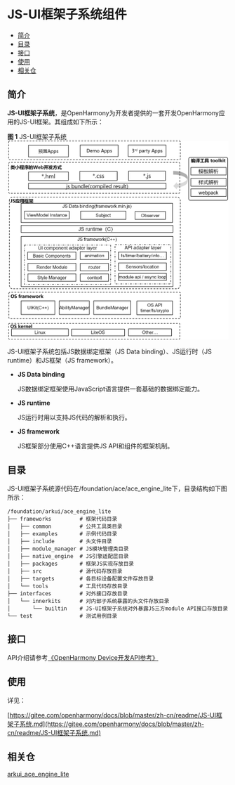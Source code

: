 # JS-UI框架子系统组件<a name="ZH-CN_TOPIC_0000001125689015"></a>

-   [简介](#section11660541593)
-   [目录](#section1464106163817)
-   [接口](#section1096322014288)
-   [使用](#section1529834174016)
-   [相关仓](#section11683135113011)

## 简介<a name="section11660541593"></a>

**JS-UI框架子系统**，是OpenHarmony为开发者提供的一套开发OpenHarmony应用的JS-UI框架。其组成如下所示：

**图 1**  JS-UI框架子系统<a name="fig11520531310"></a>
![](figures/JS-UI框架子系统.png "JS-UI框架子系统")

JS-UI框架子系统包括JS数据绑定框架（JS Data binding）、JS运行时（JS runtime）和JS框架（JS framework）。

-   **JS Data binding**

    JS数据绑定框架使用JavaScript语言提供一套基础的数据绑定能力。


-   **JS runtime**

    JS运行时用以支持JS代码的解析和执行。


-   **JS framework**

    JS框架部分使用C++语言提供JS API和组件的框架机制。


## 目录<a name="section1464106163817"></a>

JS-UI框架子系统源代码在/foundation/ace/ace\_engine\_lite下，目录结构如下图所示：

```
/foundation/arkui/ace_engine_lite
├── frameworks         # 框架代码目录
│   ├── common         # 公共工具类目录
│   ├── examples       # 示例代码目录
│   ├── include        # 头文件目录
│   ├── module_manager # JS模块管理类目录
│   ├── native_engine  # JS引擎适配层目录
│   ├── packages       # 框架JS实现存放目录
│   ├── src            # 源代码存放目录
│   ├── targets        # 各目标设备配置文件存放目录
│   └── tools          # 工具代码存放目录
├── interfaces         # 对外接口存放目录
│   └── innerkits      # 对内部子系统暴露的头文件存放目录
│       └── builtin    # JS-UI框架子系统对外暴露JS三方module API接口存放目录
└── test               # 测试用例目录
```

## 接口<a name="section1096322014288"></a>

API介绍请参考[《OpenHarmony Device开发API参考》](https://device.harmonyos.com/cn/docs/develop/apiref/js-framework-file-0000000000611396)

## 使用<a name="section1529834174016"></a>

详见：

[https://gitee.com/openharmony/docs/blob/master/zh-cn/readme/JS-UI框架子系统.md](https://gitee.com/openharmony/docs/blob/master/zh-cn/readme/JS-UI框架子系统.md)

## 相关仓<a name="section11683135113011"></a>

[arkui\_ace\_engine\_lite](https://gitee.com/openharmony/arkui_ace_engine_lite)

